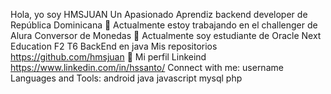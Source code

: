 Hola, yo soy HMSJUAN
Un Apasionado Aprendiz backend developer de República Dominicana
🔭 Actualmente estoy trabajando en el challenger de Alura Conversor de Monedas
🌱 Actualmente soy estudiante de Oracle Next Education F2 T6 BackEnd en java
Mis repositorios https://github.com/hmsjuan
📄 Mi perfil Linkeind https://www.linkedin.com/in/hssanto/
Connect with me:
username
Languages and Tools:
android
java
javascript
mysql
php
 
